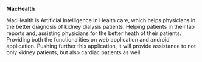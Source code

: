 **MacHealth**

MacHealth is Artificial Intelligence in Health care, which helps physicians in the better diagnosis of kidney dialysis patients. Helping patients in their lab reports and, assisting physicians for the better heath of their patients. Providing both the functionalities on web application and android application. Pushing further this application, it will provide assistance to not only kidney patients, but also cardiac patients as well.   
